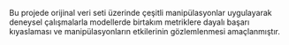 Bu projede orijinal veri seti üzerinde çeşitli manipülasyonlar uygulayarak deneysel çalışmalarla modellerde birtakım metriklere dayalı başarı kıyaslaması ve manipülasyonların etkilerinin gözlemlenmesi amaçlanmıştır.

